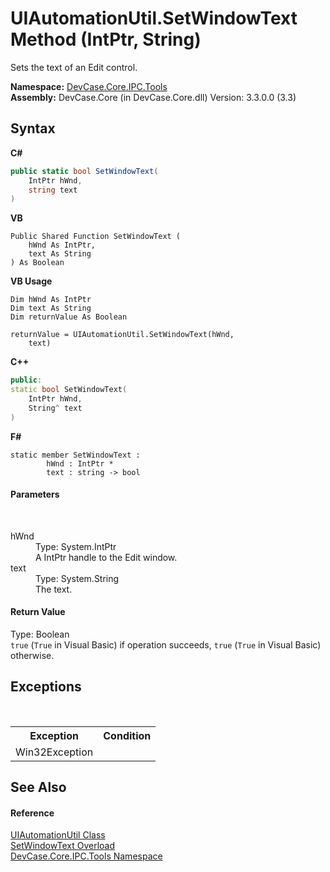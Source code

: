 # UIAutomationUtil.SetWindowText Method (IntPtr, String)
 

Sets the text of an Edit control.

**Namespace:**&nbsp;<a href="N_DevCase_Core_IPC_Tools">DevCase.Core.IPC.Tools</a><br />**Assembly:**&nbsp;DevCase.Core (in DevCase.Core.dll) Version: 3.3.0.0 (3.3)

## Syntax

**C#**<br />
``` C#
public static bool SetWindowText(
	IntPtr hWnd,
	string text
)
```

**VB**<br />
``` VB
Public Shared Function SetWindowText ( 
	hWnd As IntPtr,
	text As String
) As Boolean
```

**VB Usage**<br />
``` VB Usage
Dim hWnd As IntPtr
Dim text As String
Dim returnValue As Boolean

returnValue = UIAutomationUtil.SetWindowText(hWnd, 
	text)
```

**C++**<br />
``` C++
public:
static bool SetWindowText(
	IntPtr hWnd, 
	String^ text
)
```

**F#**<br />
``` F#
static member SetWindowText : 
        hWnd : IntPtr * 
        text : string -> bool 

```


#### Parameters
&nbsp;<dl><dt>hWnd</dt><dd>Type: System.IntPtr<br />A IntPtr handle to the Edit window.</dd><dt>text</dt><dd>Type: System.String<br />The text.</dd></dl>

#### Return Value
Type: Boolean<br />`true` (`True` in Visual Basic) if operation succeeds, `true` (`True` in Visual Basic) otherwise.

## Exceptions
&nbsp;<table><tr><th>Exception</th><th>Condition</th></tr><tr><td>Win32Exception</td><td /></tr></table>

## See Also


#### Reference
<a href="T_DevCase_Core_IPC_Tools_UIAutomationUtil">UIAutomationUtil Class</a><br /><a href="Overload_DevCase_Core_IPC_Tools_UIAutomationUtil_SetWindowText">SetWindowText Overload</a><br /><a href="N_DevCase_Core_IPC_Tools">DevCase.Core.IPC.Tools Namespace</a><br />
